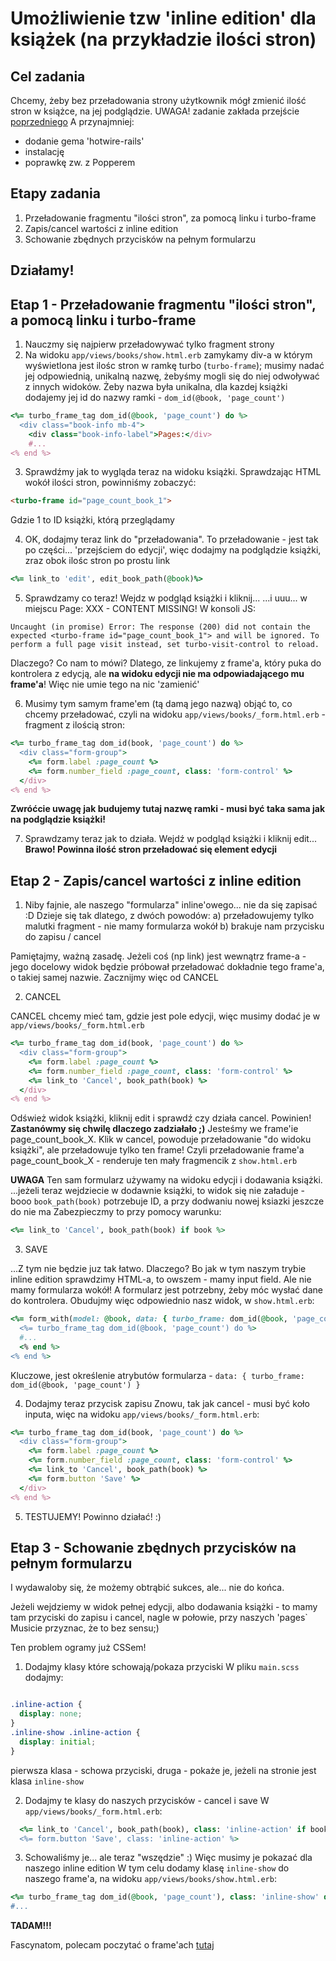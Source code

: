 # Umożliwienie tzw 'inline edition' dla książek (na przykładzie ilości stron)

## Cel zadania

Chcemy, żeby bez przeładowania strony użytkownik mógł zmienić ilość stron w książce, na jej podglądzie.
UWAGA! zadanie zakłada przejście [poprzedniego](https://github.com/infakt/workshops_2023_basic_app/pull/31/files?short_path=2a48237#diff-2a48237ae080365745b1b88d04dc12673515ba2cb16377dcd13df82d795033a5)
A przynajmniej:
* dodanie gema 'hotwire-rails'
* instalację
* poprawkę zw. z Popperem

## Etapy zadania

1. Przeładowanie fragmentu "ilości stron", za pomocą linku i turbo-frame
2. Zapis/cancel wartości z inline edition
3. Schowanie zbędnych przycisków na pełnym formularzu


## Działamy!

## Etap 1 - Przeładowanie fragmentu "ilości stron", a pomocą linku i turbo-frame

1. Nauczmy się najpierw przeładowywać tylko fragment strony
2. Na widoku `app/views/books/show.html.erb` zamykamy div-a w którym wyświetlona jest ilośc stron w ramkę turbo (`turbo-frame`); musimy nadać jej odpowiednią, unikalną nazwę, żebyśmy mogli się do niej odwoływać z innych widoków.
Żeby nazwa była unikalna, dla kazdej książki dodajemy jej id do nazwy ramki - `dom_id(@book, 'page_count')`

```ruby
<%= turbo_frame_tag dom_id(@book, 'page_count') do %>
  <div class="book-info mb-4">
    <div class="book-info-label">Pages:</div>
    #...
<% end %>
```

3. Sprawdźmy jak to wygląda teraz na widoku książki. Sprawdzając HTML wokół ilości stron, powinniśmy zobaczyć:
```html
<turbo-frame id="page_count_book_1">
```
Gdzie 1 to ID książki, którą przeglądamy

4. OK, dodajmy teraz link do "przeładowania". 
To przeładowanie - jest tak po części... 'przejściem do edycji', więc dodajmy na podglądzie książki, zraz obok ilośc stron po prostu link
```ruby
<%= link_to 'edit', edit_book_path(@book)%>
```

5. Sprawdzamy co teraz! Wejdz w podgląd książki i kliknij...
...i uuu... w miejscu Page: XXX - CONTENT MISSING!
W konsoli JS:
```
Uncaught (in promise) Error: The response (200) did not contain the expected <turbo-frame id="page_count_book_1"> and will be ignored. To perform a full page visit instead, set turbo-visit-control to reload.
```
 
Dlaczego? Co nam to mówi?
Dlatego, ze linkujemy z frame'a, który puka do kontrolera z edycją, ale **na widoku edycji nie ma odpowiadającego mu frame'a**!
Więc nie umie tego na nic 'zamienić'

6. Musimy tym samym frame'em  (tą damą jego nazwą) objąć to, co chcemy przeładować, czyli na widoku `app/views/books/_form.html.erb` - fragment z ilością stron:
```ruby
<%= turbo_frame_tag dom_id(book, 'page_count') do %>
  <div class="form-group">
    <%= form.label :page_count %>
    <%= form.number_field :page_count, class: 'form-control' %>
  </div>
<% end %>
```
**Zwróćcie uwagę jak budujemy tutaj nazwę ramki - musi być taka sama jak na podglądzie książki!**

7. Sprawdzamy teraz jak to działa. Wejdź w podgląd książki i kliknij edit...
**Brawo! Powinna ilość stron przeładować się element edycji**

## Etap 2 - Zapis/cancel wartości z inline edition

1. Niby fajnie, ale naszego "formularza" inline'owego... nie da się zapisać :D
Dzieje się tak dlatego, z dwóch powodów:
a) przeładowujemy tylko malutki fragment - nie mamy formularza wokół
b) brakuje nam przycisku do zapisu / cancel

Pamiętajmy, ważną zasadę. Jeżeli coś (np link) jest wewnątrz frame-a - jego docelowy widok będzie próbował przeładować dokładnie tego frame'a, o takiej samej nazwie.
Zacznijmy więc od CANCEL

2. CANCEL

CANCEL chcemy mieć tam, gdzie jest pole edycji, więc musimy dodać je w `app/views/books/_form.html.erb`
```ruby
<%= turbo_frame_tag dom_id(book, 'page_count') do %>
  <div class="form-group">
    <%= form.label :page_count %>
    <%= form.number_field :page_count, class: 'form-control' %>
    <%= link_to 'Cancel', book_path(book) %>
  </div>
<% end %>
```
Odśwież widok książki, kliknij edit i sprawdź czy działa cancel. Powinien!
__Zastanówmy się chwilę dlaczego zadziałało ;)__
Jesteśmy we frame'ie page_count_book_X.
Klik w cancel, powoduje przeładowanie "do widoku książki", ale przeładowuje tylko ten frame!
Czyli przeładowanie frame'a page_count_book_X - renderuje ten mały fragmencik z `show.html.erb`

**UWAGA**
Ten sam formularz używamy na widoku edycji i dodawania książki.
...jeżeli teraz wejdziecie w dodawnie książki, to widok się nie załaduje - booo `book_path(book)` potrzebuje ID, a przy dodwaniu nowej ksiazki jeszcze do nie ma
Zabezpieczmy to przy pomocy warunku:
```ruby
<%= link_to 'Cancel', book_path(book) if book %>
```

3. SAVE


...Z tym nie będzie juz tak łatwo. Dlaczego? Bo jak w tym naszym trybie inline edition sprawdzimy HTML-a, to owszem - mamy input field. Ale nie mamy formularza wokół!
A formularz jest potrzebny, żeby móc wysłać dane do kontrolera.
Obudujmy więc odpowiednio nasz widok, w `show.html.erb`:
```ruby
<%= form_with(model: @book, data: { turbo_frame: dom_id(@book, 'page_count') }) do |form| %>
  <%= turbo_frame_tag dom_id(@book, 'page_count') do %>
  #...
  <% end %>
<% end %>
```
Kluczowe, jest określenie atrybutów formularza - `data: { turbo_frame: dom_id(@book, 'page_count') }`

4. Dodajmy teraz przycisk zapisu
Znowu, tak jak cancel - musi być koło inputa, więc na widoku `app/views/books/_form.html.erb`:
```ruby
<%= turbo_frame_tag dom_id(book, 'page_count') do %>
  <div class="form-group">
    <%= form.label :page_count %>
    <%= form.number_field :page_count, class: 'form-control' %>
    <%= link_to 'Cancel', book_path(book) %>
    <%= form.button 'Save' %>
  </div>
<% end %>
```

5. TESTUJEMY! Powinno działać! :)

## Etap 3 - Schowanie zbędnych przycisków na pełnym formularzu

I wydawaloby się, że możemy obtrąbić sukces, ale... nie do końca.

Jeżeli wejdziemy w widok pełnej edycji, albo dodawania książki - to mamy tam przyciski do zapisu i cancel, nagle w połowie, przy naszych 'pages`
Musicie przyznac, że to bez sensu;)

Ten problem ogramy już CSSem!

1. Dodajmy klasy które schowają/pokaza przyciski
W pliku `main.scss` dodajmy:
```scss

.inline-action {
  display: none;
}
.inline-show .inline-action {
  display: initial;
}
```
pierwsza klasa - schowa przyciski, druga - pokaże je, jeżeli na stronie jest klasa `inline-show`

2. Dodajmy te klasy do naszych przycisków - cancel i save
W `app/views/books/_form.html.erb`:
```ruby
  <%= link_to 'Cancel', book_path(book), class: 'inline-action' if book %>
  <%= form.button 'Save', class: 'inline-action' %>
```

3. Schowaliśmy je... ale teraz "wszędzie" :) Więc musimy je pokazać dla naszego inline edition
W tym celu dodamy klasę `inline-show` do naszego frame'a, na widoku `app/views/books/show.html.erb`:
```ruby
<%= turbo_frame_tag dom_id(@book, 'page_count'), class: 'inline-show' do %>
#...
```

**TADAM!!!**

Fascynatom, polecam poczytać o frame'ach [tutaj](https://turbo.hotwired.dev/handbook/frames)
